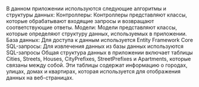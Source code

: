 В данном приложении используются следующие алгоритмы и структуры данных:
Контроллеры: Контроллеры представляют классы, которые обрабатывают входящие запросы и возвращают соответствующие ответы.
Модели: Модели представляют классы, которые определяют структуру данных, используемых в приложении.
База данных: Для доступа к данным используется Entity Framework Core
SQL-запросы: Для извлечения данных из базы данных используются SQL-запросы
Общая структура данных в приложении включает таблицы Cities, Streets, Houses, CityPrefixes, StreetPrefixes и Apartments, которые связаны между собой. Эти таблицы содержат информацию о городах, улицах, домах и квартирах, которая используется для отображения данных на веб-страницах.

